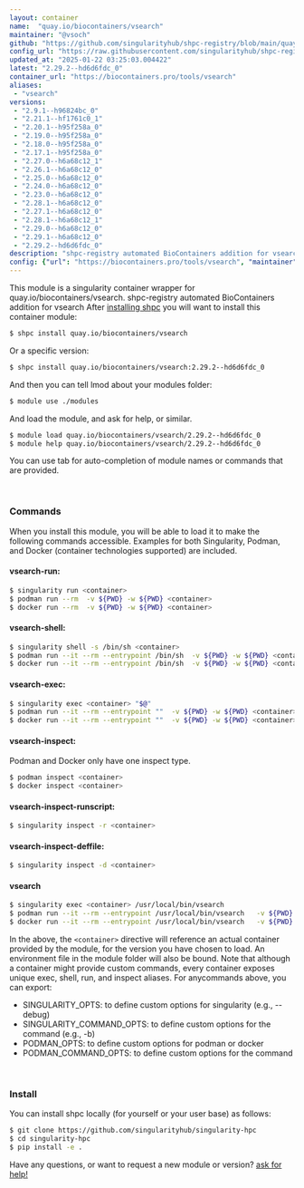 ```yaml
---
layout: container
name:  "quay.io/biocontainers/vsearch"
maintainer: "@vsoch"
github: "https://github.com/singularityhub/shpc-registry/blob/main/quay.io/biocontainers/vsearch/container.yaml"
config_url: "https://raw.githubusercontent.com/singularityhub/shpc-registry/main/quay.io/biocontainers/vsearch/container.yaml"
updated_at: "2025-01-22 03:25:03.004422"
latest: "2.29.2--hd6d6fdc_0"
container_url: "https://biocontainers.pro/tools/vsearch"
aliases:
 - "vsearch"
versions:
 - "2.9.1--h96824bc_0"
 - "2.21.1--hf1761c0_1"
 - "2.20.1--h95f258a_0"
 - "2.19.0--h95f258a_0"
 - "2.18.0--h95f258a_0"
 - "2.17.1--h95f258a_0"
 - "2.27.0--h6a68c12_1"
 - "2.26.1--h6a68c12_0"
 - "2.25.0--h6a68c12_0"
 - "2.24.0--h6a68c12_0"
 - "2.23.0--h6a68c12_0"
 - "2.28.1--h6a68c12_0"
 - "2.27.1--h6a68c12_0"
 - "2.28.1--h6a68c12_1"
 - "2.29.0--h6a68c12_0"
 - "2.29.1--h6a68c12_0"
 - "2.29.2--hd6d6fdc_0"
description: "shpc-registry automated BioContainers addition for vsearch"
config: {"url": "https://biocontainers.pro/tools/vsearch", "maintainer": "@vsoch", "description": "shpc-registry automated BioContainers addition for vsearch", "latest": {"2.29.2--hd6d6fdc_0": "sha256:bd72013f1a0600af1de85f059a8d1cc46f143eee505c32bacc616b81f643b7b0"}, "tags": {"2.9.1--h96824bc_0": "sha256:3d96497fa5360f15f24079ec865dddb4ec7d50d4e7eed5ef17aba4758e4434e5", "2.21.1--hf1761c0_1": "sha256:9263eefb7cae8774850c82c958c2afa0b55f5d8e57ddeb5142b72ecfef3870a5", "2.20.1--h95f258a_0": "sha256:bbdff0cf8ef6349001c1dec752906b49681ee56b84bf3e50bd5c858fab206a18", "2.19.0--h95f258a_0": "sha256:cc0e7d61953a4f56e7b0e0f3600664d66dfb75976b5bc145059b906579351c34", "2.18.0--h95f258a_0": "sha256:8df52d62144e949a96d66dc18e1c91f3a8670513b67be5aab417662b7ad61d8e", "2.17.1--h95f258a_0": "sha256:f3a9df446c426f2d5417273d0d6b35a7e40ec814d8f771f5536b83adb53c2847", "2.27.0--h6a68c12_1": "sha256:52c23e6e9aa74f7a996011b20bb23a5d1bd3a54884161dc00efe4466695f725b", "2.26.1--h6a68c12_0": "sha256:38ab0f9bbf0300cc63e218cc08e6f9a2321ee9f8bc661b5e5d95e510457dfa16", "2.25.0--h6a68c12_0": "sha256:55aa4a4720c2ec7e7828d75647a9ccb11f29afbd4929749eac4e6ecae5de408e", "2.24.0--h6a68c12_0": "sha256:65af905a3a4da237d639b557efe3c107d1b34774db00edb9bac1559840d0f42e", "2.23.0--h6a68c12_0": "sha256:5df56a26fa9b79ce3dea0d607a1442b9a102a85cf23e25b0c6f1257153656120", "2.28.1--h6a68c12_0": "sha256:e040e8f05ae1b0ec64c421f2ed464e18230c9ffdc1b99d65557f425b2b36c8f4", "2.27.1--h6a68c12_0": "sha256:6f98cbfca59b1eba2bfe2444723173d6fb5832c6e558ce5d2a3e312da6cc8669", "2.28.1--h6a68c12_1": "sha256:215cda8c7c268ec0b2d86b642a6e1ffb0feefddcfd1cb43dd2bc6fecb215f526", "2.29.0--h6a68c12_0": "sha256:f37b597237dce64acb8da1dcd2c3fb8eac3d369092b1f8923af5a643ea13da4b", "2.29.1--h6a68c12_0": "sha256:bdd02e8c157650b1fbc6a2670b933af0c675cb35504948bc1abf384d1d6c8077", "2.29.2--hd6d6fdc_0": "sha256:bd72013f1a0600af1de85f059a8d1cc46f143eee505c32bacc616b81f643b7b0"}, "docker": "quay.io/biocontainers/vsearch", "aliases": {"vsearch": "/usr/local/bin/vsearch"}}
---
```


This module is a singularity container wrapper for quay.io/biocontainers/vsearch.
shpc-registry automated BioContainers addition for vsearch
After [installing shpc](#install) you will want to install this container module:


```bash
$ shpc install quay.io/biocontainers/vsearch
```

Or a specific version:

```bash
$ shpc install quay.io/biocontainers/vsearch:2.29.2--hd6d6fdc_0
```

And then you can tell lmod about your modules folder:

```bash
$ module use ./modules
```

And load the module, and ask for help, or similar.

```bash
$ module load quay.io/biocontainers/vsearch/2.29.2--hd6d6fdc_0
$ module help quay.io/biocontainers/vsearch/2.29.2--hd6d6fdc_0
```

You can use tab for auto-completion of module names or commands that are provided.

<br>

### Commands

When you install this module, you will be able to load it to make the following commands accessible.
Examples for both Singularity, Podman, and Docker (container technologies supported) are included.

#### vsearch-run:

```bash
$ singularity run <container>
$ podman run --rm  -v ${PWD} -w ${PWD} <container>
$ docker run --rm  -v ${PWD} -w ${PWD} <container>
```

#### vsearch-shell:

```bash
$ singularity shell -s /bin/sh <container>
$ podman run --it --rm --entrypoint /bin/sh  -v ${PWD} -w ${PWD} <container>
$ docker run --it --rm --entrypoint /bin/sh  -v ${PWD} -w ${PWD} <container>
```

#### vsearch-exec:

```bash
$ singularity exec <container> "$@"
$ podman run --it --rm --entrypoint ""  -v ${PWD} -w ${PWD} <container> "$@"
$ docker run --it --rm --entrypoint ""  -v ${PWD} -w ${PWD} <container> "$@"
```

#### vsearch-inspect:

Podman and Docker only have one inspect type.

```bash
$ podman inspect <container>
$ docker inspect <container>
```

#### vsearch-inspect-runscript:

```bash
$ singularity inspect -r <container>
```

#### vsearch-inspect-deffile:

```bash
$ singularity inspect -d <container>
```


#### vsearch

```bash
$ singularity exec <container> /usr/local/bin/vsearch
$ podman run --it --rm --entrypoint /usr/local/bin/vsearch   -v ${PWD} -w ${PWD} <container> -c " $@"
$ docker run --it --rm --entrypoint /usr/local/bin/vsearch   -v ${PWD} -w ${PWD} <container> -c " $@"
```



In the above, the `<container>` directive will reference an actual container provided
by the module, for the version you have chosen to load. An environment file in the
module folder will also be bound. Note that although a container
might provide custom commands, every container exposes unique exec, shell, run, and
inspect aliases. For anycommands above, you can export:

 - SINGULARITY_OPTS: to define custom options for singularity (e.g., --debug)
 - SINGULARITY_COMMAND_OPTS: to define custom options for the command (e.g., -b)
 - PODMAN_OPTS: to define custom options for podman or docker
 - PODMAN_COMMAND_OPTS: to define custom options for the command

<br>

### Install

You can install shpc locally (for yourself or your user base) as follows:

```bash
$ git clone https://github.com/singularityhub/singularity-hpc
$ cd singularity-hpc
$ pip install -e .
```

Have any questions, or want to request a new module or version? [ask for help!](https://github.com/singularityhub/singularity-hpc/issues)
